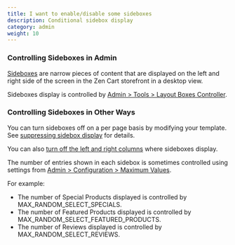 ```yaml
---
title: I want to enable/disable some sideboxes 
description: Conditional sidebox display
category: admin
weight: 10
---
```


### Controlling Sideboxes in Admin 
[Sideboxes](/user/template/sideboxes/) are narrow pieces of content that are displayed on the left and right side of the screen in the Zen Cart storefront in a desktop view.  

Sideboxes display is controlled by [Admin > Tools > Layout Boxes Controller](/user/admin_pages/tools/layout_boxes_controller/). 

### Controlling Sideboxes in Other Ways 

You can turn sideboxes off on a per page basis by modifying your template.  See [suppressing sidebox display](/user/sideboxes/suppressing_sidebox_display/) for details. 

You can also [turn off the left and right columns](/user/template/left_right_columns/) where sideboxes display.  

The number of entries shown in each sidebox is sometimes controlled using settings from [Admin > Configuration > Maximum Values](/user/admin_pages/configuration/configuration_maximumvalues/).  

For example: 

- The number of Special Products displayed is controlled by MAX_RANDOM_SELECT_SPECIALS. 
- The number of Featured Products displayed is controlled by MAX_RANDOM_SELECT_FEATURED_PRODUCTS. 
- The number of Reviews displayed is controlled by MAX_RANDOM_SELECT_REVIEWS. 

